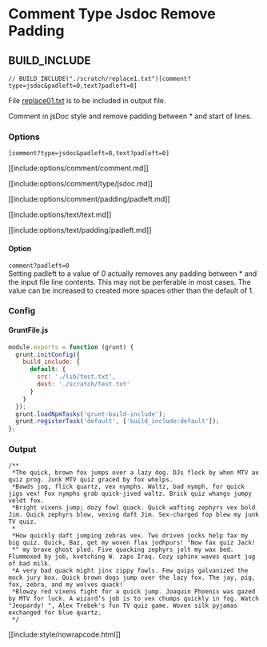 # Comment Type Jsdoc Remove Padding

## BUILD_INCLUDE

<div class="nowrapcode">

```text
// BUILD_INCLUDE("./scratch/replace1.txt")[comment?type=jsdoc&padleft=0,text?padleft=0]
```

</div>

File [replace01.txt](replacements/replace01.txt.html) is to be included in output file.

Comment in jsDoc style and remove padding between * and start of lines.

### Options

`[comment?type=jsdoc&padleft=0,text?padleft=0]`

[[include:options/comment/comment.md]]

[[include:options/comment/type/jsdoc.md]]

[[include:options/comment/padding/padleft.md]]

[[include:options/text/text.md]]

[[include:options/text/padding/padleft.md]]

#### Option

`comment?padleft=0`  
Setting padleft to a value of 0 actually removes any padding between * and the input file line contents. This may not be perferable in most cases. The value can be increased to created more spaces other than the default of 1.

### Config

#### GruntFile.js

```js
module.exports = function (grunt) {
  grunt.initConfig({
    build_include: {
      default: {
        src: './lib/test.txt',
        dest: './scratch/test.txt'
      }
    }
  });
  grunt.loadNpmTasks('grunt-build-include');
  grunt.registerTask('default', ['build_include:default']);
};
```

### Output

<div class="nowrapcode">

```text
/**
 *The quick, brown fox jumps over a lazy dog. DJs flock by when MTV ax quiz prog. Junk MTV quiz graced by fox whelps.
 *Bawds jog, flick quartz, vex nymphs. Waltz, bad nymph, for quick jigs vex! Fox nymphs grab quick-jived waltz. Brick quiz whangs jumpy veldt fox.
 *Bright vixens jump; dozy fowl quack. Quick wafting zephyrs vex bold Jim. Quick zephyrs blow, vexing daft Jim. Sex-charged fop blew my junk TV quiz.
 *
 *How quickly daft jumping zebras vex. Two driven jocks help fax my big quiz. Quick, Baz, get my woven flax jodhpurs! "Now fax quiz Jack!
 *" my brave ghost pled. Five quacking zephyrs jolt my wax bed. Flummoxed by job, kvetching W. zaps Iraq. Cozy sphinx waves quart jug of bad milk.
 *A very bad quack might jinx zippy fowls. Few quips galvanized the mock jury box. Quick brown dogs jump over the lazy fox. The jay, pig, fox, zebra, and my wolves quack!
 *Blowzy red vixens fight for a quick jump. Joaquin Phoenix was gazed by MTV for luck. A wizard’s job is to vex chumps quickly in fog. Watch "Jeopardy! ", Alex Trebek's fun TV quiz game. Woven silk pyjamas exchanged for blue quartz.
 */
```

</div>

[[include:style/nowrapcode.html]]